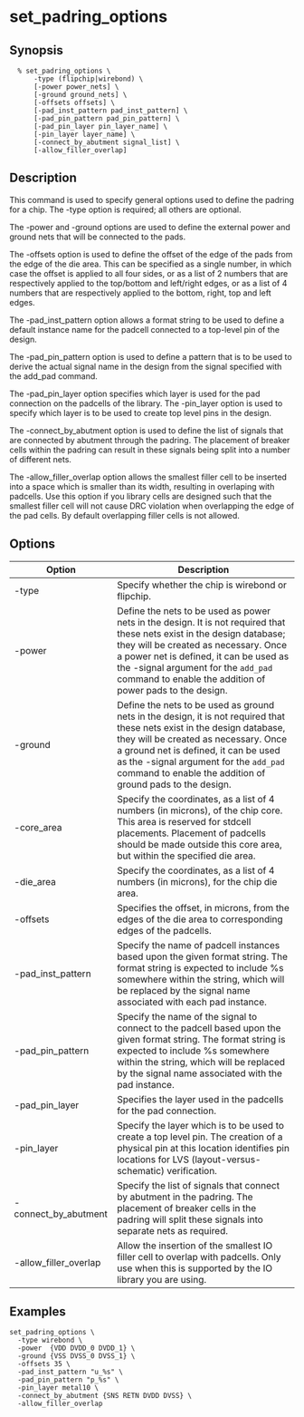 # set_padring_options
## Synopsis
```
  % set_padring_options \
      -type (flipchip|wirebond) \
      [-power power_nets] \
      [-ground ground_nets] \
      [-offsets offsets] \
      [-pad_inst_pattern pad_inst_pattern] \
      [-pad_pin_pattern pad_pin_pattern] \
      [-pad_pin_layer pin_layer_name] \
      [-pin_layer layer_name] \
      [-connect_by_abutment signal_list] \
      [-allow_filler_overlap]
```
## Description

This command is used to specify general options used to define the padring for a chip. The -type option is required; all others are optional.

The -power and -ground options are used to define the external power and ground nets that will be connected to the pads.

The -offsets option is used to define the offset of the edge of the pads from the edge of the die area. This can be specified as a single number, in which case the offset is applied to all four sides, or as a list of 2 numbers that are respectively applied to the top/bottom and left/right edges, or as a list of 4 numbers that are respectively applied to the bottom, right, top and left edges.

The -pad_inst_pattern option allows a format string to be used to define a default instance name for the padcell connected to a top-level pin of the design.

The -pad_pin_pattern option is used to define a pattern that is to be used to derive the actual signal name in the design from the signal specified with the add_pad command.

The -pad_pin_layer option specifies which layer is used for the pad connection on the padcells of the library.
The -pin_layer option is used to specify which layer is to be used to create top level pins in the design.

The -connect_by_abutment option is used to define the list of signals that are connected by abutment through the padring. The placement of breaker cells within the padring can result in these signals being split into a number of different nets.

The -allow_filler_overlap option allows the smallest filler cell to be inserted into a space which is smaller than its width, resulting in overlaping with padcells. Use this option if you library cells are designed such that the smallest filler cell will not cause DRC violation when overlapping the edge of the pad cells. By default overlapping filler cells is not allowed. 

## Options

| Option | Description |
| --- | --- |
| -type | Specify whether the chip is wirebond or flipchip. |
|  -power | Define the nets to be used as power nets in the design. It is not required that these nets exist in the design database; they will be created as necessary. Once a power net is defined, it can be used as the -signal argument for the ```add_pad``` command to enable the addition of power pads to the design. |
| -ground | Define the nets to be used as ground nets in the design, it is not required that these nets exist in the design database, they will be created as necessary. Once a ground net is defined, it can be used as the -signal argument for the ```add_pad``` command to enable the addition of ground pads to the design. |
| -core_area | Specify the coordinates, as a list of 4 numbers (in microns), of the chip core. This area is reserved for stdcell placements. Placement of padcells should be made outside this core area, but within the specified die area. |
| -die_area | Specify the coordinates, as a list of 4 numbers (in microns), for the chip die area. |
| -offsets | Specifies the offset, in microns, from the edges of the die area to corresponding edges of the padcells. |
| -pad_inst_pattern | Specify the name of padcell instances based upon the given format string. The format string is expected to include %s somewhere within the string, which will be replaced by the signal name associated with each pad instance. |
| -pad_pin_pattern | Specify the name of the signal to connect to the padcell based upon the given format string. The format string is expected to include %s somewhere within the string, which will be replaced by the signal name associated with the pad instance. |
| -pad_pin_layer | Specifies the layer used in the padcells for the pad connection. |
| -pin_layer | Specify the layer which is to be used to create a top level pin. The creation of a physical pin at this location identifies pin locations for LVS (layout-versus-schematic) verification. |
| -connect_by_abutment | Specify the list of signals that connect by abutment in the padring. The placement of breaker cells in the padring will split these signals into separate nets as required. |
| -allow_filler_overlap | Allow the insertion of the smallest IO filler cell to overlap with padcells. Only use when this is supported by the IO library you are using. |

## Examples
```
set_padring_options \
  -type wirebond \
  -power  {VDD DVDD_0 DVDD_1} \
  -ground {VSS DVSS_0 DVSS_1} \
  -offsets 35 \
  -pad_inst_pattern "u_%s" \
  -pad_pin_pattern "p_%s" \
  -pin_layer metal10 \
  -connect_by_abutment {SNS RETN DVDD DVSS} \
  -allow_filler_overlap

```

